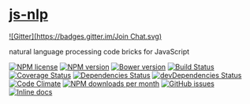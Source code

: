 [js-nlp](http://aureooms.github.io/js-nlp)
====
[![Gitter](https://badges.gitter.im/Join Chat.svg)](https://gitter.im/aureooms/js-nlp?utm_source=badge&utm_medium=badge&utm_campaign=pr-badge&utm_content=badge)

natural language processing code bricks for JavaScript

[![NPM license](https://img.shields.io/npm/l/@aureooms/js-nlp.svg?style=flat)](https://raw.githubusercontent.com/aureooms/js-nlp/master/LICENSE)
[![NPM version](https://img.shields.io/npm/v/@aureooms/js-nlp.svg?style=flat)](https://www.npmjs.org/package/@aureooms/js-nlp)
[![Bower version](https://img.shields.io/bower/v/@aureooms/js-nlp.svg?style=flat)](http://bower.io/search/?q=@aureooms/js-nlp)
[![Build Status](https://img.shields.io/travis/aureooms/js-nlp.svg?style=flat)](https://travis-ci.org/aureooms/js-nlp)
[![Coverage Status](https://img.shields.io/coveralls/aureooms/js-nlp.svg?style=flat)](https://coveralls.io/r/aureooms/js-nlp)
[![Dependencies Status](https://img.shields.io/david/aureooms/js-nlp.svg?style=flat)](https://david-dm.org/aureooms/js-nlp#info=dependencies)
[![devDependencies Status](https://img.shields.io/david/dev/aureooms/js-nlp.svg?style=flat)](https://david-dm.org/aureooms/js-nlp#info=devDependencies)
[![Code Climate](https://img.shields.io/codeclimate/github/aureooms/js-nlp.svg?style=flat)](https://codeclimate.com/github/aureooms/js-nlp)
[![NPM downloads per month](https://img.shields.io/npm/dm/@aureooms/js-nlp.svg?style=flat)](https://www.npmjs.org/package/@aureooms/js-nlp)
[![GitHub issues](https://img.shields.io/github/issues/aureooms/js-nlp.svg?style=flat)](https://github.com/aureooms/js-nlp/issues)
[![Inline docs](http://inch-ci.org/github/aureooms/js-nlp.svg?branch=master&style=shields)](http://inch-ci.org/github/aureooms/js-nlp)
